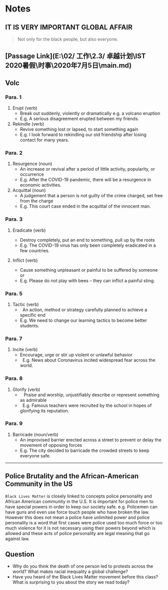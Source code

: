 # Notes
## IT IS VERY IMPORTANT GLOBAL AFFAIR
> Not only for the black people, but also everyone.
## [Passage Link](E:\02/ 工作\2.3/ 卓越计划\IST 2020暑假\时事\2020年7月5日\main.md)

## Volc
### Para. 1
1. Erupt (verb)
   - Break out suddenly, violently or dramatically e.g. a volcano eruption
   - E.g. A serious disagreement erupted between my friends.
2. Rekindle (verb)
   - Revive something lost or lapsed, to start something again
    - E.g. I look forward to rekindling our old friendship after losing contact for many years.
### Para. 2
1. Resurgence (noun)
    - An increase or revival after a period of little activity, popularity, or occurrence
   - E.g. After the COVID-19 pandemic, there will be a resurgence in economic activities.
2. Acquittal (noun)
    - A judgement that a person is not guilty of the crime charged, set free from the charge
    - E.g. This court case ended in the acquittal of the innocent man. 
### Para. 3
1. Eradicate (verb)
    - Destroy completely, put an end to something, pull up by the roots
    - E.g. The COVID-19 virus has only been completely eradicated in a few countries.

2. Inflict (verb)
    - Cause something unpleasant or painful to be suffered by someone or     
    - E.g. Please do not play with bees – they can inflict a painful sting.

### Para. 5
1. Tactic (verb)
   -   An action, method or strategy carefully planned to achieve a specific end
   -  E.g. We need to change our learning tactics to become better students.

### Para. 7
1. Incite (verb)
   - Encourage, urge or stir up violent or unlawful behavior
    -   E.g. News about Coronavirus incited widespread fear across the world.


### Para. 8
1. Glorify (verb)
   -    Praise and worship, unjustifiably describe or represent something as admirable
   -   E.g. Famous teachers were recruited by the school in hopes of glorifying its reputation. 

### Para. 9
1. Barricade (noun/verb)
   -  An improvised barrier erected across a street to prevent or delay the movement of opposing forces
    - E.g. The city decided to barricade the crowded streets to keep everyone safe. 


***

## Police Brutality and the African-American Community in the US

```Black Lives Matter``` is closely linked to concepts police personality and African American community in the U.S.
It is important for police men to have special powers in order to keep our society safe.
e.g. Policemen can have guns and even use force touch people who have broken the law.
However this does not mean a police have unlimited power and police personality is a word that first cases were police used too much force or too much violence for it is not necessary using their powers beyond which is allowed and these acts of police personality are legal meaning that go against law.


## Question
- Why do you think the death of one person led to protests across the world? What makes racial inequality a global challenge?
- Have you heard of the Black Lives Matter movement before this class? What is surprising to you about the story we read today?

